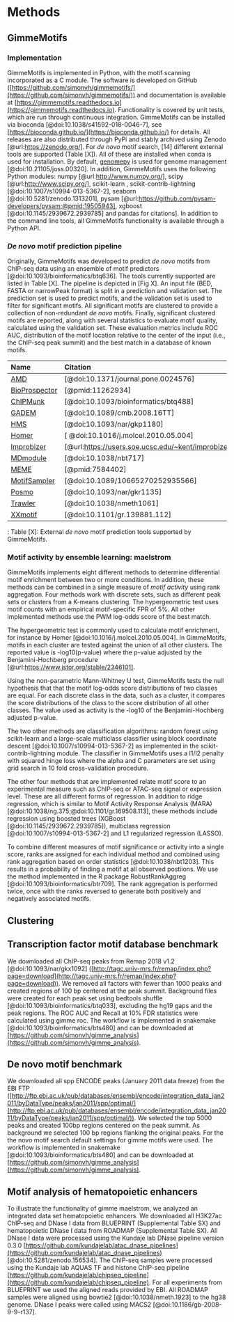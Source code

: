 # Methods

## GimmeMotifs

### Implementation

GimmeMotifs is implemented in Python, with the motif scanning incorporated as a
C module.  The software is developed on GitHub
([https://github.com/simonvh/gimmemotifs/](https://github.com/simonvh/gimmemotifs/))
and documentation is available at
[https://gimmemotifs.readthedocs.io](https://gimmemotifs.readthedocs.io).
Functionality is covered by unit tests, which are run through continuous
integration. GimmeMotifs can be installed via bioconda [@doi:10.1038/s41592-018-0046-7], see
[https://bioconda.github.io/](https://bioconda.github.io/) for details.  All
releases are also distributed through PyPi and stably archived using Zenodo
[@url:https://zenodo.org/]. For *de novo* motif search, [14] different external tools are supported
(Table [X]). All of these are installed when conda is used for installation. By
default, [genomepy](https://github.com/simonvh/genomepy) is used for genome
management [@doi:10.21105/joss.00320]. In addition, GimmeMotifs uses the
following Python modules: numpy [@url:http://www.numpy.org/], scipy
[@url:http://www.scipy.org/], scikit-learn , scikit-contrib-lightning
[@doi:10.1007/s10994-013-5367-2], seaborn [@doi:10.5281/zenodo.1313201], pysam
[@url:https://github.com/pysam-developers/pysam;@pmid:19505943], xgboost
[@doi:10.1145/2939672.2939785] and pandas
for citations].  In addition to the command
line tools, all GimmeMotifs functionality is available through a Python API.

### *De novo* motif prediction pipeline

Originally, GimmeMotifs was developed to predict *de novo* motifs from ChIP-seq
data using an ensemble of motif predictors [@doi:10.1093/bioinformatics/btq636]. The tools
currently supported are listed in Table [X]. The pipeline is depicted in [Fig
X]. An input file (BED, FASTA or narrowPeak format) is split in a prediction and
validation set. The prediction set is used to predict motifs, and the validation
set is used to filter for significant motifs. All significant motifs are
clustered to provide a collection of non-redundant *de novo* motifs.  Finally,
significant clustered motifs are reported, along with several statistics to
evaluate motif quality, calculated using the validation set. These evaluation
metrics include ROC AUC, distribution of the motif location relative to the
center of the input (i.e., the ChIP-seq peak summit) and the best match in a
database of known motifs.

| Name          | Citation |
|:------------- |:---------|
| [AMD](https://github.com/JiantaoShi/AMD) | [@doi:10.1371/journal.pone.0024576] |
| [BioProspector](http://ai.stanford.edu/~xsliu/BioProspector/) | [@pmid:11262934]  |
| [ChIPMunk](http://autosome.ru/chipmunk/) | [@doi:10.1093/bioinformatics/btq488]  |
| [GADEM](https://www.niehs.nih.gov/research/resources/software/biostatistics/gadem/index.cfm) | [@doi:10.1089/cmb.2008.16TT]  |
| [HMS](https://dx.doi.org/10.1093/nar/gkp1180) | [@doi:10.1093/nar/gkp1180] | 
| [Homer](http://homer.ucsd.edu/homer/motif/) | [ @doi:10.1016/j.molcel.2010.05.004] |
| [Improbizer](https://users.soe.ucsc.edu/~kent/improbizer/improbizer.html) | [@url:https://users.soe.ucsc.edu/~kent/improbizer/index.html]  |
| [MDmodule](https:/dx.doi.org/10.1038/nbt717) | [@doi:10.1038/nbt717] |
| [MEME](http://meme-suite.org/) | [@pmid:7584402] |
| [MotifSampler](http://bioinformatics.intec.ugent.be/MotifSuite/motifsampler.php) | [@doi:10.1089/10665270252935566] |
| [Posmo](https://dx.doi.org/10.1093/nar/gkr1135) | [@doi:10.1093/nar/gkr1135] |
| [Trawler](https://trawler.erc.monash.edu.au/) | [@doi:10.1038/nmeth1061] |
| [XXmotif](https://github.com/soedinglab/xxmotif) | [@doi:10.1101/gr.139881.112] |

  : Table [X]: External *de novo* motif prediction tools supported by GimmeMotifs.


### Motif activity by ensemble learning: maelstrom

GimmeMotifs implements eight different methods to determine differential motif
enrichment between two or more conditions. In addition, these methods can be
combined in a single measure of *motif activity* using rank aggregation. Four
methods work with discrete sets, such as different peak sets or clusters from a
K-means clustering. The hypergeometric test uses motif counts with an empirical
motif-specific FPR of 5%. All other implemented methods use the PWM log-odds
score of the best match. 

The hypergeometric test is commonly used to calculate motif enrichment, for instance
by Homer [@doi:10.1016/j.molcel.2010.05.004]. In GimmeMotifs, motifs in each cluster are tested against the
union of all other clusters. The reported value is -log10(p-value) where the p-value
adjusted by the Benjamini-Hochberg procedure [@url:https://www.jstor.org/stable/2346101]. 

Using the non-parametric
Mann-Whitney U test, GimmeMotifs tests the null hypothesis that that the motif
log-odds score distributions of two classes are equal. For each discrete class
in the data, such as a cluster, it compares the score distributions of the class
to the score distribution of all other classes. The value used as activity is
the -log10 of the Benjamini-Hochberg adjusted p-value. 

The two other methods are classification algorithms: random forest
using scikit-learn and a large-scale multiclass classifier using
block coordinate descent [@doi:10.1007/s10994-013-5367-2] as implemented in the 
scikit-contrib-lightning module. The classifier in GimmeMotifs uses a l1/l2 penalty
with squared hinge loss where the alpha and C parameters are set using grid
search in 10 fold cross-validation procedure.

The other four methods that are implemented relate motif score to an
experimental measure such as ChIP-seq or ATAC-seq signal or expression level.
These are all different forms of regression. In addition to ridge regression, which  is similar to
Motif Activity Response Analysis (MARA) [@doi:10.1038/ng.375;@doi:10.1101/gr.169508.113], these methods include
regression using boosted trees (XGBoost [@doi:10.1145/2939672.2939785]), multiclass regression [@doi:10.1007/s10994-013-5367-2]
and L1 regularized regression (LASSO).

To combine different measures of motif significance or activity into a single
score, ranks are assigned for each individual method and combined using rank
aggregation based on order statistics [@doi:10.1038/nbt1203]. This results in a
probability of finding a motif at all observed postiions. We use the method
implemented in the R package RobustRankAggreg [@doi:10.1093/bioinformatics/btr709]. The rank aggregation
is performed twice, once with the ranks reversed to generate both positively and
negatively associated motifs.

## Clustering

## Transcription factor motif database benchmark

We downloaded all ChIP-seq peaks from Remap 2018 v1.2 [@doi:10.1093/nar/gkx1092]
([http://tagc.univ-mrs.fr/remap/index.php?page=download](http://tagc.univ-mrs.fr/remap/index.php?page=download)).
We removed all factors with fewer than 1000 peaks and created regions of 100 bp
centered at the peak summit. Background files were created for each peak set
using bedtools shuffle [@doi:10.1093/bioinformatics/btq033], excluding the hg19 gaps and the peak regions.
The ROC AUC and Recall at 10% FDR statistics were calculated using gimme roc.
The workflow is implemented in snakemake [@doi:10.1093/bioinformatics/bts480] and can be downloaded at
[https://github.com/simonvh/gimme_analysis](https://github.com/simonvh/gimme_analysis).


## De novo motif benchmark

We downloaded all spp ENCODE peaks (January 2011 data freeze) from the EBI FTP
([http://ftp.ebi.ac.uk/pub/databases/ensembl/encode/integration_data_jan2011/byDataType/peaks/jan2011/spp/optimal/](http://ftp.ebi.ac.uk/pub/databases/ensembl/encode/integration_data_jan2011/byDataType/peaks/jan2011/spp/optimal/)).
We selected the top 5000 peaks and created 100bp regions centered on the peak
summit. As background we selected 100 bp regions flanking the original peaks.
For the the novo motif search default settings for gimme motifs were used. The
workflow is implemented in snakemake [@doi:10.1093/bioinformatics/bts480] and can be downloaded at
[https://github.com/simonvh/gimme_analysis](https://github.com/simonvh/gimme_analysis).

## Motif analysis of hematopoietic enhancers

To illustrate the functionality of gimme maelstrom, we analyzed an integrated data set hematopoietic
enhancers. We downloaded all H3K27ac ChIP-seq and DNase I data from BLUEPRINT
(Supplemental Table SX) and hematopoietic DNase I data from ROADMAP (Supplemental Table SX). All DNase I data were processed using the Kundaje lab DNase pipeline version 0.3.0 [https://github.com/kundajelab/atac_dnase_pipelines](https://github.com/kundajelab/atac_dnase_pipelines) [@doi:10.5281/zenodo.156534]. 
The ChIP-seq samples were processed using the Kundaje lab AQUAS TF and histone ChIP-seq pipeline [https://github.com/kundajelab/chipseq_pipeline](https://github.com/kundajelab/chipseq_pipeline). 
For all experiments from BLUEPRINT we used the aligned reads provided by EBI. All ROADMAP samples were aligned using bowtie2 [@doi:10.1038/nmeth.1923] to the hg38 genome. DNase I peaks were called using MACS2 [@doi:10.1186/gb-2008-9-9-r137]. 
